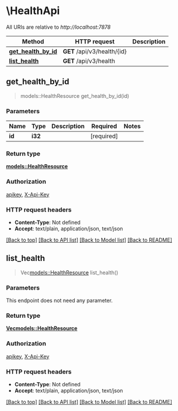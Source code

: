 # \HealthApi

All URIs are relative to *http://localhost:7878*

Method | HTTP request | Description
------------- | ------------- | -------------
[**get_health_by_id**](HealthApi.md#get_health_by_id) | **GET** /api/v3/health/{id} | 
[**list_health**](HealthApi.md#list_health) | **GET** /api/v3/health | 



## get_health_by_id

> models::HealthResource get_health_by_id(id)


### Parameters


Name | Type | Description  | Required | Notes
------------- | ------------- | ------------- | ------------- | -------------
**id** | **i32** |  | [required] |

### Return type

[**models::HealthResource**](HealthResource.md)

### Authorization

[apikey](../README.md#apikey), [X-Api-Key](../README.md#X-Api-Key)

### HTTP request headers

- **Content-Type**: Not defined
- **Accept**: text/plain, application/json, text/json

[[Back to top]](#) [[Back to API list]](../README.md#documentation-for-api-endpoints) [[Back to Model list]](../README.md#documentation-for-models) [[Back to README]](../README.md)


## list_health

> Vec<models::HealthResource> list_health()


### Parameters

This endpoint does not need any parameter.

### Return type

[**Vec<models::HealthResource>**](HealthResource.md)

### Authorization

[apikey](../README.md#apikey), [X-Api-Key](../README.md#X-Api-Key)

### HTTP request headers

- **Content-Type**: Not defined
- **Accept**: text/plain, application/json, text/json

[[Back to top]](#) [[Back to API list]](../README.md#documentation-for-api-endpoints) [[Back to Model list]](../README.md#documentation-for-models) [[Back to README]](../README.md)

